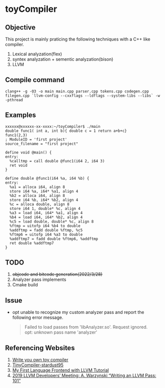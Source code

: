# toyCompiler
## Objective
  This project is mainly praticing the following techniques with a C++ like compiler.
  1. Lexical analyzation(flex)
  2. syntex analyzation + sementic analyzation(bison)
  3. LLVM
## Compile command
   ```
   clang++ -g -O3 -o main main.cpp parser.cpp tokens.cpp codegen.cpp filegen.cpp `llvm-config --cxxflags --ldflags --system-libs --libs` -w -pthread
   ```
## Examples
  ```
  xxxxxx@xxxxxx-xx-xxxx:~/toyCompiler$ ./main
  double func1( int a, int b){ double c = 1 return a+b+c}
  func1(2,3)
  ; ModuleID = 'first project'
  source_filename = "first project"

  define void @main() {
  entry:
    %calltmp = call double @func1(i64 2, i64 3)
    ret void
  }

  define double @func1(i64 %a, i64 %b) {
  entry:
    %a1 = alloca i64, align 8
    store i64 %a, i64* %a1, align 4
    %b2 = alloca i64, align 8
    store i64 %b, i64* %b2, align 4
    %c = alloca double, align 8
    store i64 1, double* %c, align 4
    %a3 = load i64, i64* %a1, align 4
    %b4 = load i64, i64* %b2, align 4
    %c5 = load double, double* %c, align 8
    %ftmp = uitofp i64 %b4 to double
    %addftmp = fadd double %ftmp, %c5
    %ftmp6 = uitofp i64 %a3 to double
    %addftmp7 = fadd double %ftmp6, %addftmp
    ret double %addftmp7
  }
  ```
## TODO
  1. ~~objcode and bitcode generation(2022/3/28)~~
  2. Analyzer pass implements
  3. Cmake build 
## Issue
  * opt unable to recognize my custom analyzer pass and report the following error message.
    > Failed to load passes from 'libAnalyzer.so'. Request ignored. \
    opt: unknown pass name 'analyzer'
## Referencing Websites
  1. [Write you own toy compiler](https://gnuu.org/2009/09/18/writing-your-own-toy-compiler/)
  2. [TinyCompiler-stardust95](https://github.com/stardust95/TinyCompiler)
  3. [My First Language Frontend with LLVM Tutorial](https://github.com/stardust95/TinyCompiler)
  4. [2019 LLVM Developers’ Meeting: A. Warzynski “Writing an LLVM Pass: 101”](https://www.youtube.com/watch?v=ar7cJl2aBuU&t=209s)
